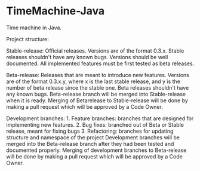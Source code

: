 # TimeMachine-Java
Time machine in Java.


Project structure:

  Stable-release: 
    Official releases. 
    Versions are of the format 0.3.x. 
    Stable releases shouldn't have any known bugs.
    Versions should be well documented.
    All implemented features must be first tested as beta releases.
    
  Beta-release: 
    Releases that are meant to introduce new features.
    Versions are of the format 0.3.x.y, where x is the last stable release, and y is the number of beta release since the stable one.
    Beta releases shouldn't have any known bugs.
    Beta-release branch will be merged into Stable-release when it is ready.
    Merging of Betarelease to Stable-release will be done by making a pull request which will be approved by a Code Owner.
    
  Development branches:
    1. Feature branches: branches that are designed for implementing new features.
    2. Bug fixes: branched out of Beta or Stable release, meant for fixing bugs
    3. Refactoring: branches for updating structure and namespace of the project
    Development branches will be merged into the Beta-release branch after they had been tested and documented properly.
    Merging of development branches to Beta-release will be done by making a pull request which will be approved by a Code Owner.
